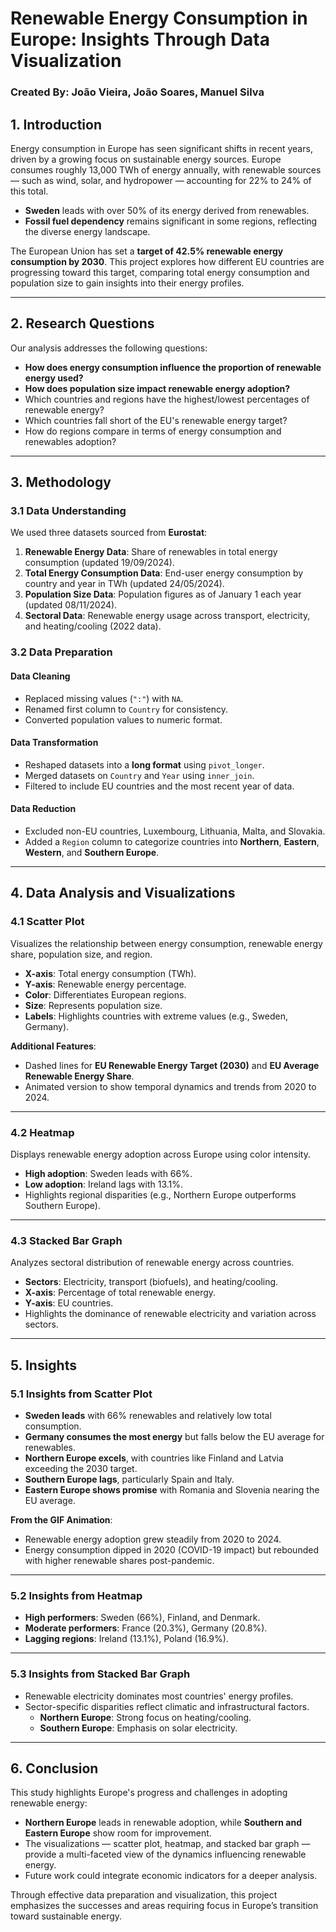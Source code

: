 # Renewable Energy Consumption in Europe: Insights Through Data Visualization
### Created By: João Vieira, João Soares, Manuel Silva

## 1. Introduction  
Energy consumption in Europe has seen significant shifts in recent years, driven by a growing focus on sustainable energy sources. Europe consumes roughly 13,000 TWh of energy annually, with renewable sources — such as wind, solar, and hydropower — accounting for 22% to 24% of this total.  
- **Sweden** leads with over 50% of its energy derived from renewables.  
- **Fossil fuel dependency** remains significant in some regions, reflecting the diverse energy landscape.  

The European Union has set a **target of 42.5% renewable energy consumption by 2030**. This project explores how different EU countries are progressing toward this target, comparing total energy consumption and population size to gain insights into their energy profiles.

---

## 2. Research Questions  
Our analysis addresses the following questions:  
- **How does energy consumption influence the proportion of renewable energy used?**  
- **How does population size impact renewable energy adoption?**  
- Which countries and regions have the highest/lowest percentages of renewable energy?  
- Which countries fall short of the EU's renewable energy target?  
- How do regions compare in terms of energy consumption and renewables adoption?

---

## 3. Methodology  

### 3.1 Data Understanding  
We used three datasets sourced from **Eurostat**:  
1. **Renewable Energy Data**: Share of renewables in total energy consumption (updated 19/09/2024).  
2. **Total Energy Consumption Data**: End-user energy consumption by country and year in TWh (updated 24/05/2024).  
3. **Population Size Data**: Population figures as of January 1 each year (updated 08/11/2024).  
4. **Sectoral Data**: Renewable energy usage across transport, electricity, and heating/cooling (2022 data).  

### 3.2 Data Preparation  
#### Data Cleaning  
- Replaced missing values (`":"`) with `NA`.  
- Renamed first column to `Country` for consistency.  
- Converted population values to numeric format.  

#### Data Transformation  
- Reshaped datasets into a **long format** using `pivot_longer`.  
- Merged datasets on `Country` and `Year` using `inner_join`.  
- Filtered to include EU countries and the most recent year of data.  

#### Data Reduction  
- Excluded non-EU countries, Luxembourg, Lithuania, Malta, and Slovakia.  
- Added a `Region` column to categorize countries into **Northern**, **Eastern**, **Western**, and **Southern Europe**.

---

## 4. Data Analysis and Visualizations  

### 4.1 Scatter Plot  
Visualizes the relationship between energy consumption, renewable energy share, population size, and region.  
- **X-axis**: Total energy consumption (TWh).  
- **Y-axis**: Renewable energy percentage.  
- **Color**: Differentiates European regions.  
- **Size**: Represents population size.  
- **Labels**: Highlights countries with extreme values (e.g., Sweden, Germany).  

**Additional Features**:  
- Dashed lines for **EU Renewable Energy Target (2030)** and **EU Average Renewable Energy Share**.  
- Animated version to show temporal dynamics and trends from 2020 to 2024.

---

### 4.2 Heatmap  
Displays renewable energy adoption across Europe using color intensity.  
- **High adoption**: Sweden leads with 66%.  
- **Low adoption**: Ireland lags with 13.1%.  
- Highlights regional disparities (e.g., Northern Europe outperforms Southern Europe).  

---

### 4.3 Stacked Bar Graph  
Analyzes sectoral distribution of renewable energy across countries.  
- **Sectors**: Electricity, transport (biofuels), and heating/cooling.  
- **X-axis**: Percentage of total renewable energy.  
- **Y-axis**: EU countries.  
- Highlights the dominance of renewable electricity and variation across sectors.

---

## 5. Insights  

### 5.1 Insights from Scatter Plot  
- **Sweden leads** with 66% renewables and relatively low total consumption.  
- **Germany consumes the most energy** but falls below the EU average for renewables.  
- **Northern Europe excels**, with countries like Finland and Latvia exceeding the 2030 target.  
- **Southern Europe lags**, particularly Spain and Italy.  
- **Eastern Europe shows promise** with Romania and Slovenia nearing the EU average.

**From the GIF Animation**:  
- Renewable energy adoption grew steadily from 2020 to 2024.  
- Energy consumption dipped in 2020 (COVID-19 impact) but rebounded with higher renewable shares post-pandemic.

---

### 5.2 Insights from Heatmap  
- **High performers**: Sweden (66%), Finland, and Denmark.  
- **Moderate performers**: France (20.3%), Germany (20.8%).  
- **Lagging regions**: Ireland (13.1%), Poland (16.9%).  

---

### 5.3 Insights from Stacked Bar Graph  
- Renewable electricity dominates most countries' energy profiles.  
- Sector-specific disparities reflect climatic and infrastructural factors.  
  - **Northern Europe**: Strong focus on heating/cooling.  
  - **Southern Europe**: Emphasis on solar electricity.

---

## 6. Conclusion  
This study highlights Europe's progress and challenges in adopting renewable energy:  
- **Northern Europe** leads in renewable adoption, while **Southern and Eastern Europe** show room for improvement.  
- The visualizations — scatter plot, heatmap, and stacked bar graph — provide a multi-faceted view of the dynamics influencing renewable energy.  
- Future work could integrate economic indicators for a deeper analysis.

Through effective data preparation and visualization, this project emphasizes the successes and areas requiring focus in Europe’s transition toward sustainable energy.


